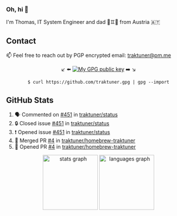 ### Oh, hi 👋

I'm Thomas, IT System Engineer and dad 👶♊️👶 from Austria 🇦🇹

<!--
**traktuner/traktuner** is a ✨ _special_ ✨ repository because its `README.md` (this file) appears on your GitHub profile.

Here are some ideas to get you started:

- 🔭 I’m currently working on ...
- 🌱 I’m currently learning ...
- 👯 I’m looking to collaborate on ...
- 🤔 I’m looking for help with ...
- 💬 Ask me about ...
- 📫 How to reach me: ...
- 😄 Pronouns: ...
- ⚡ Fun fact: ...
-->

## Contact
📫 Feel free to reach out by PGP encrypted email:
traktuner@pm.me

<div align="center" markdown="1">

↙️ ⬅️ [![My GPG public key](https://img.shields.io/badge/PGP%20public%20key-6D4AFF?style=for-the-badge)](https://github.com/traktuner.gpg) ➡️ ↘️

```shell
$ curl https://github.com/traktuner.gpg | gpg --import
```

</div>

## GitHub Stats
<!--START_SECTION:activity-->
1. 🗣 Commented on [#451](https://github.com/traktuner/status/issues/451#issuecomment-2414675018) in [traktuner/status](https://github.com/traktuner/status)
2. 🔒 Closed issue [#451](https://github.com/traktuner/status/issues/451) in [traktuner/status](https://github.com/traktuner/status)
3. ❗ Opened issue [#451](https://github.com/traktuner/status/issues/451) in [traktuner/status](https://github.com/traktuner/status)
4. 🎉 Merged PR [#4](https://github.com/traktuner/homebrew-traktuner/pull/4) in [traktuner/homebrew-traktuner](https://github.com/traktuner/homebrew-traktuner)
5. 💪 Opened PR [#4](https://github.com/traktuner/homebrew-traktuner/pull/4) in [traktuner/homebrew-traktuner](https://github.com/traktuner/homebrew-traktuner)
<!--END_SECTION:activity-->

<div align="center">
  <img src="https://github-readme-stats.vercel.app/api?username=traktuner&hide_title=false&hide_rank=false&show_icons=true&include_all_commits=true&count_private=true&disable_animations=false&theme=dracula&locale=en&hide_border=false&order=1" height="150" alt="stats graph"  />
  <img src="https://github-readme-stats.vercel.app/api/top-langs?username=traktuner&locale=en&hide_title=false&layout=compact&card_width=320&langs_count=5&theme=dracula&hide_border=false&order=2" height="150" alt="languages graph"  />
</div>
